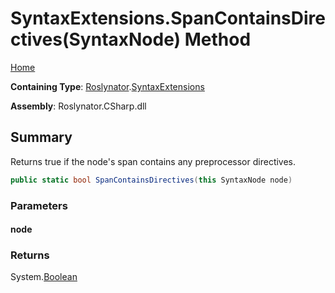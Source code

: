 # SyntaxExtensions\.SpanContainsDirectives\(SyntaxNode\) Method

[Home](../../../README.md)

**Containing Type**: [Roslynator](../../README.md)\.[SyntaxExtensions](../README.md)

**Assembly**: Roslynator\.CSharp\.dll

## Summary

Returns true if the node's span contains any preprocessor directives\.

```csharp
public static bool SpanContainsDirectives(this SyntaxNode node)
```

### Parameters

#### node





### Returns

System\.[Boolean](https://docs.microsoft.com/en-us/dotnet/api/system.boolean)

